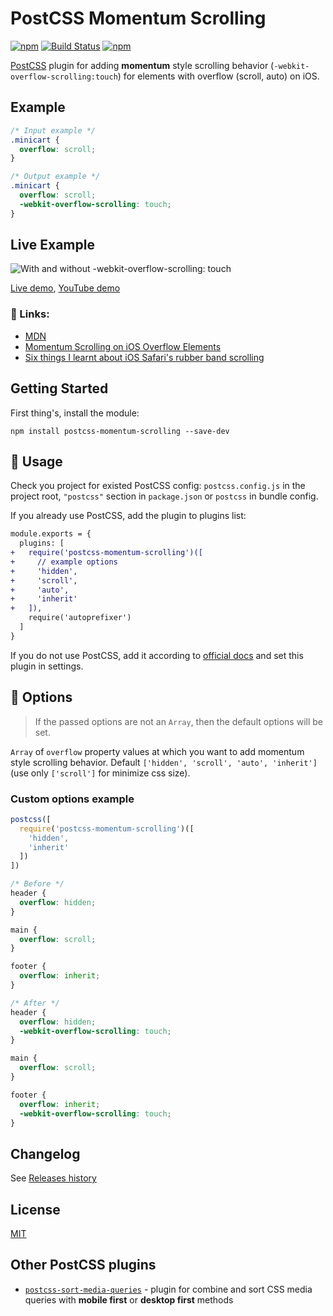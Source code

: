 # PostCSS Momentum Scrolling

[PostCSS]:          https://github.com/postcss/postcss
[ci-img]:           https://travis-ci.org/yunusga/postcss-momentum-scrolling.svg
[ci]:               https://travis-ci.org/yunusga/postcss-momentum-scrolling
[MIT]:              https://github.com/yunusga/postcss-momentum-scrolling/blob/master/LICENSE
[official docs]:    https://github.com/postcss/postcss#usage
[Releases history]: https://github.com/yunusga/postcss-momentum-scrolling/blob/master/CHANGELOG.md

[![npm](https://img.shields.io/npm/v/postcss-momentum-scrolling.svg)](https://www.npmjs.com/package/postcss-momentum-scrolling) [![Build Status][ci-img]][ci]
[![npm](https://img.shields.io/npm/dt/postcss-momentum-scrolling.svg)](https://www.npmjs.com/package/postcss-momentum-scrolling)

[PostCSS] plugin for adding **momentum** style scrolling behavior (`-webkit-overflow-scrolling:touch`) for elements with overflow (scroll, auto) on iOS.

## Example

```css
/* Input example */
.minicart {
  overflow: scroll;
}
```

```css
/* Output example */
.minicart {
  overflow: scroll;
  -webkit-overflow-scrolling: touch;
}
```

## Live Example

![With and without -webkit-overflow-scrolling: touch](https://yunusga.github.io/img/postcss-momentum-scrolling.gif)

[Live demo](https://dev.solvers.group/momentum/), [YouTube demo](https://www.youtube.com/watch?v=mYLSv7Il-D0)

### 🔗 Links:

 - [MDN](https://developer.mozilla.org/en-US/docs/Web/CSS/-webkit-overflow-scrolling)
 - [Momentum Scrolling on iOS Overflow Elements](https://css-tricks.com/snippets/css/momentum-scrolling-on-ios-overflow-elements/)
 - [Six things I learnt about iOS Safari's rubber band scrolling](https://www.specialagentsqueaky.com/blog-post/ssy5i7qw/2015-06-10-six-things-i-learnt-about-ios-rubberband-overflow-scrolling/)

## Getting Started

First thing's, install the module:

```
npm install postcss-momentum-scrolling --save-dev
```

## 🍳 Usage

Check you project for existed PostCSS config: `postcss.config.js`
in the project root, `"postcss"` section in `package.json`
or `postcss` in bundle config.

If you already use PostCSS, add the plugin to plugins list:

```diff
module.exports = {
  plugins: [
+   require('postcss-momentum-scrolling')([
+     // example options
+     'hidden',
+     'scroll',
+     'auto',
+     'inherit'
+   ]),
    require('autoprefixer')
  ]
}
```

If you do not use PostCSS, add it according to [official docs]
and set this plugin in settings.

## 🍰 Options

> If the passed options are not an `Array`, then the default options will be set.

`Array` of `overflow` property values at which you want to add momentum style scrolling behavior. Default `['hidden', 'scroll', 'auto', 'inherit']` (use only `['scroll']` for minimize css size).

### Custom options example

```js
postcss([
  require('postcss-momentum-scrolling')([
    'hidden',
    'inherit'
  ])
])
```

```css
/* Before */
header {
  overflow: hidden;
}

main {
  overflow: scroll;
}

footer {
  overflow: inherit;
}
```

```css
/* After */
header {
  overflow: hidden;
  -webkit-overflow-scrolling: touch;
}

main {
  overflow: scroll;
}

footer {
  overflow: inherit;
  -webkit-overflow-scrolling: touch;
}
```

## Changelog

See [Releases history]

## License

[MIT]

## Other PostCSS plugins

- [`postcss-sort-media-queries`](https://github.com/yunusga/postcss-sort-media-queries) - plugin for combine and sort CSS media queries with **mobile first** or **desktop first** methods
